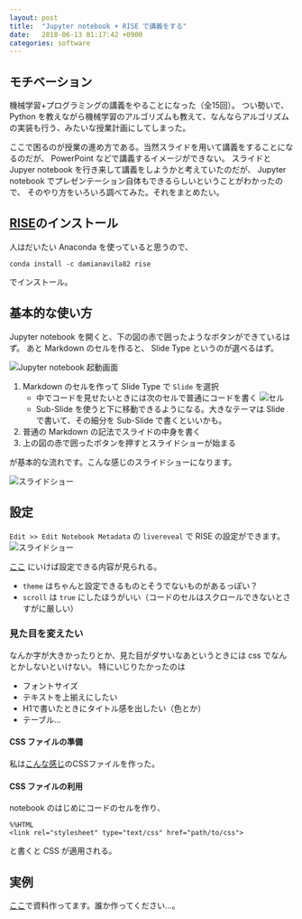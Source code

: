 ```yaml
---
layout: post
title:  "Jupyter notebook + RISE で講義をする"
date:   2018-06-13 01:17:42 +0900
categories: software
---
```


## モチベーション
機械学習+プログラミングの講義をやることになった（全15回）。
つい勢いで、 Python を教えながら機械学習のアルゴリズムも教えて、なんならアルゴリズムの実装も行う、みたいな授業計画にしてしまった。

ここで困るのが授業の進め方である。当然スライドを用いて講義をすることになるのだが、 PowerPoint などで講義するイメージができない。
スライドと Jupyer notebook を行き来して講義をしようかと考えていたのだが、 Jupyter notebook でプレゼンテーション自体もできるらしいということがわかったので、
そのやり方をいろいろ調べてみた。それをまとめたい。

## [RISE](https://github.com/damianavila/RISE)のインストール
人はだいたい Anaconda を使っていると思うので、
```
conda install -c damianavila82 rise
```
でインストール。

## 基本的な使い方
Jupyter notebook を開くと、下の図の赤で囲ったようなボタンができているはず。
あと Markdown のセルを作ると、 Slide Type というのが選べるはず。

![Jupyter notebook 起動画面]({{site.baseurl}}/images/2018-06-14/rise_overview.png)

1. Markdown のセルを作って Slide Type で `Slide` を選択
   - 中でコードを見せたいときには次のセルで普通にコードを書く
   ![セル]({{site.baseurl}}/images/2018-06-14/rise_cell.png)
   - Sub-Slide を使うと下に移動できるようになる。大きなテーマは Slide で書いて、その細分を Sub-Slide で書くといいかも。
1. 普通の Markdown の記法でスライドの中身を書く
1. 上の図の赤で囲ったボタンを押すとスライドショーが始まる

が基本的な流れです。こんな感じのスライドショーになります。

![スライドショー]({{site.baseurl}}/images/2018-06-14/rise_slideshow.png)


## 設定
`Edit >> Edit Notebook Metadata` の `livereveal` で RISE の設定ができます。
![スライドショー]({{site.baseurl}}/images/2018-06-14/rise_config.png)

[ここ](https://damianavila.github.io/RISE/customize.html) にいけば設定できる内容が見られる。

- `theme` はちゃんと設定できるものとそうでないものがあるっぽい？
- `scroll` は `true` にしたほうがいい（コードのセルはスクロールできないとさすがに厳しい）


### 見た目を変えたい
なんか字が大きかったりとか、見た目がダサいなあというときには css でなんとかしないといけない。
特にいじりたかったのは
- フォントサイズ
- テキストを上揃えにしたい
- H1で書いたときにタイトル感を出したい（色とか）
- テーブル...

#### CSS ファイルの準備
私は[こんな感じ](https://github.com/kanojikajino/lecture/blob/master/custom.css)のCSSファイルを作った。


#### CSS ファイルの利用
notebook のはじめにコードのセルを作り、

```
%%HTML
<link rel="stylesheet" type="text/css" href="path/to/css">
```

と書くと CSS が適用される。

## 実例
[ここ](https://github.com/kanojikajino/lecture)で資料作ってます。誰か作ってください...。
